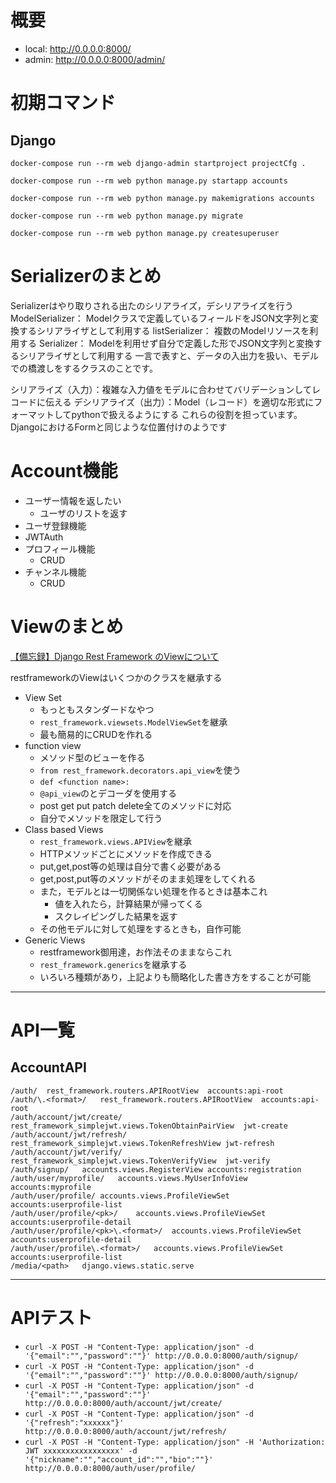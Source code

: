 # 概要

- local: http://0.0.0.0:8000/
- admin: http://0.0.0.0:8000/admin/



# 初期コマンド

## Django
```
docker-compose run --rm web django-admin startproject projectCfg .

docker-compose run --rm web python manage.py startapp accounts

docker-compose run --rm web python manage.py makemigrations accounts

docker-compose run --rm web python manage.py migrate

docker-compose run --rm web python manage.py createsuperuser
```

# Serializerのまとめ

Serializerはやり取りされる出たのシリアライズ，デシリアライズを行う
ModelSerializer：
Modelクラスで定義しているフィールドをJSON文字列と変換するシリアライザとして利用する
listSerializer：
複数のModelリソースを利用する
Serializer：
Modelを利用せず自分で定義した形でJSON文字列と変換するシリアライザとして利用する
一言で表すと、データの入出力を扱い、モデルでの橋渡しをするクラスのことです。

シリアライズ（入力）：複雑な入力値をモデルに合わせてバリデーションしてレコードに伝える
デシリアライズ（出力）：Model（レコード）を適切な形式にフォーマットしてpythonで扱えるようにする
これらの役割を担っています。DjangoにおけるFormと同じような位置付けのようです

# Account機能
* ユーザー情報を返したい
  * ユーザのリストを返す
* ユーザ登録機能
* JWTAuth
* プロフィール機能
  * CRUD
* チャンネル機能
  * CRUD


# Viewのまとめ
[【備忘録】Django Rest Framework のViewについて](https://qiita.com/asami___t/items/f9b11a5f5d24a0bc5802)

restframeworkのViewはいくつかのクラスを継承する

- View Set
  - もっともスタンダードなやつ
  - `rest_framework.viewsets.ModelViewSet`を継承
  - 最も簡易的にCRUDを作れる
- function view
  - メソッド型のビューを作る
  - `from rest_framework.decorators.api_view`を使う
  - `def <function name>:`
  - `@api_view`のとデコーダを使用する
  - post get put patch delete全てのメソッドに対応
  - 自分でメソッドを限定して行う
- Class based Views
  - `rest_framework.views.APIView`を継承
  - HTTPメソッドごとにメソッドを作成できる
  - put,get,post等の処理は自分で書く必要がある
  - get,post,put等のメソッドがそのまま処理をしてくれる
  - また，モデルとは一切関係ない処理を作るときは基本これ
    - 値を入れたら，計算結果が帰ってくる
    - スクレイピングした結果を返す
  - その他モデルに対して処理をするときも，自作可能
- Generic Views
  - restframework御用達，お作法そのままならこれ
  - `rest_framework.generics`を継承する
  - いろいろ種類があり，上記よりも簡略化した書き方をすることが可能

---

# API一覧
## AccountAPI

```
/auth/	rest_framework.routers.APIRootView	accounts:api-root
/auth/\.<format>/	rest_framework.routers.APIRootView	accounts:api-root
/auth/account/jwt/create/	rest_framework_simplejwt.views.TokenObtainPairView	jwt-create
/auth/account/jwt/refresh/	rest_framework_simplejwt.views.TokenRefreshView	jwt-refresh
/auth/account/jwt/verify/	rest_framework_simplejwt.views.TokenVerifyView	jwt-verify
/auth/signup/	accounts.views.RegisterView	accounts:registration
/auth/user/myprofile/	accounts.views.MyUserInfoView	accounts:myprofile
/auth/user/profile/	accounts.views.ProfileViewSet	accounts:userprofile-list
/auth/user/profile/<pk>/	accounts.views.ProfileViewSet	accounts:userprofile-detail
/auth/user/profile/<pk>\.<format>/	accounts.views.ProfileViewSet	accounts:userprofile-detail
/auth/user/profile\.<format>/	accounts.views.ProfileViewSet	accounts:userprofile-list
/media/<path>	django.views.static.serve	
```
---

# APIテスト


- `curl -X POST -H "Content-Type: application/json" -d '{"email":"","password":""}' http://0.0.0.0:8000/auth/signup/`
- `curl -X POST -H "Content-Type: application/json" -d '{"email":"","password":""}' http://0.0.0.0:8000/auth/signup/`
- `curl -X POST -H "Content-Type: application/json" -d '{"email":"","password":""}' http://0.0.0.0:8000/auth/account/jwt/create/`
- `curl -X POST -H "Content-Type: application/json" -d '{"refresh":"xxxxxx"}' http://0.0.0.0:8000/auth/account/jwt/refresh/`
- `curl -X POST -H "Content-Type: application/json" -H 'Authorization: JWT xxxxxxxxxxxxxxxxx' -d '{"nickname":"","account_id":"","bio":""}' http://0.0.0.0:8000/auth/user/profile/`
